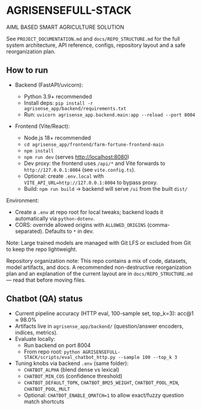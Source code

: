 # AGRISENSEFULL-STACK

AIML BASED SMART AGRICULTURE SOLUTION

See `PROJECT_DOCUMENTATION.md` and `docs/REPO_STRUCTURE.md` for the full system architecture, API reference, configs, repository layout and a safe reorganization plan.

## How to run

- Backend (FastAPI/uvicorn):

  - Python 3.9+ recommended
  - Install deps: `pip install -r agrisense_app/backend/requirements.txt`
  - Run: `uvicorn agrisense_app.backend.main:app --reload --port 8004`

- Frontend (Vite/React):
  - Node.js 18+ recommended
  - `cd agrisense_app/frontend/farm-fortune-frontend-main`
  - `npm install`
  - `npm run dev` (serves [http://localhost:8080](http://localhost:8080))
  - Dev proxy: the frontend uses `/api/*` and Vite forwards to `http://127.0.0.1:8004` (see `vite.config.ts`).
  - Optional: create `.env.local` with `VITE_API_URL=http://127.0.0.1:8004` to bypass proxy.
  - Build: `npm run build` → backend will serve `/ui` from the built `dist/`

Environment:

- Create a `.env` at repo root for local tweaks; backend loads it automatically via `python-dotenv`.
- CORS: override allowed origins with `ALLOWED_ORIGINS` (comma-separated). Defaults to `*` in dev.

Note: Large trained models are managed with Git LFS or excluded from Git to keep the repo lightweight.

Repository organization note: This repo contains a mix of code, datasets, model artifacts, and docs. A recommended non-destructive reorganization plan and an explanation of the current layout are in `docs/REPO_STRUCTURE.md` — read that before moving files.

## Chatbot (QA) status

- Current pipeline accuracy (HTTP eval, 100-sample set, top_k=3): acc@1 ≈ 98.0%
- Artifacts live in `agrisense_app/backend/` (question/answer encoders, indices, metrics).
- Evaluate locally:
  - Run backend on port 8004
  - From repo root: `python AGRISENSEFULL-STACK/scripts/eval_chatbot_http.py --sample 100 --top_k 3`
- Tuning knobs via backend `.env` (same folder):
  - `CHATBOT_ALPHA` (blend dense vs lexical)
  - `CHATBOT_MIN_COS` (confidence threshold)
  - `CHATBOT_DEFAULT_TOPK`, `CHATBOT_BM25_WEIGHT`, `CHATBOT_POOL_MIN`, `CHATBOT_POOL_MULT`
  - Optional: `CHATBOT_ENABLE_QMATCH=1` to allow exact/fuzzy question match shortcuts
